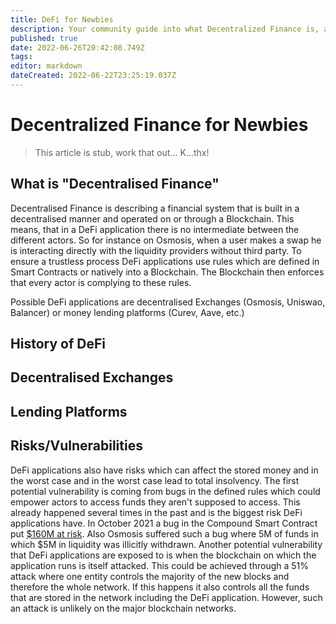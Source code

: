 ```yaml
---
title: DeFi for Newbies
description: Your community guide into what Decentralized Finance is, and how it works!
published: true
date: 2022-06-26T20:42:08.749Z
tags: 
editor: markdown
dateCreated: 2022-06-22T23:25:19.037Z
---
```


# Decentralized Finance for Newbies

> This article is stub, work that out... K...thx!

## What is "Decentralised Finance"
Decentralised Finance is describing a financial system that is built in a decentralised manner and operated on or through a Blockchain. This means, that in a DeFi application there is no intermediate between the different actors. So for instance on Osmosis, when a user makes a swap he is interacting directly with the liquidity providers without third party. To ensure a trustless process DeFi applications use rules which are defined in Smart Contracts or natively into a Blockchain. The Blockchain then enforces that every actor is complying to these rules. 

Possible DeFi applications are decentralised Exchanges (Osmosis, Uniswao, Balancer) or money lending platforms (Curev, Aave, etc.)

## History of DeFi

## Decentralised Exchanges

## Lending Platforms

## Risks/Vulnerabilities
DeFi applications also have risks which can affect the stored money and in the worst case and in the worst case lead to total insolvency. The first potential vulnerability is coming from bugs in the defined rules which could empower actors to access funds they aren't supposed to access. This already happened several times in the past and is the biggest risk DeFi applications have. In October 2021 a bug in the Compound Smart Contract put [$160M at risk](https://decrypt.co/82499/compound-exploit-drains-21m-from-lending-protocol). Also Osmosis suffered such a bug where 5M of funds in which $5M in liquidity was illicitly withdrawn.
Another potential vulnerability that DeFi applications are exposed to is when the blockchain on which the application runs is itself attacked. This could be achieved through a 51% attack where one entity controls the majority of the new blocks and therefore the whole network. If this happens it also controls all the funds that are stored in the network including the DeFi application. However, such an attack is unlikely on the major blockchain networks.